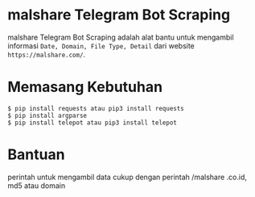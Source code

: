 # malshare Telegram Bot Scraping
malshare Telegram Bot Scraping adalah alat bantu untuk mengambil informasi `Date, Domain, File Type, Detail` dari website `https://malshare.com/`.  

# Memasang Kebutuhan  
`$ pip install requests atau pip3 install requests`  
`$ pip install argparse`  
`$ pip install telepot atau pip3 install telepot`

# Bantuan
perintah untuk mengambil data cukup dengan perintah /malshare .co.id, md5 atau domain
